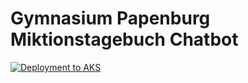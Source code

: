 # Gymnasium Papenburg Miktionstagebuch Chatbot

[![Deployment to AKS](https://github.com/gympapsc/gpmt-rasa/actions/workflows/deployment.yaml/badge.svg)](https://github.com/gympapsc/gpmt-rasa/actions/workflows/deployment.yaml)
